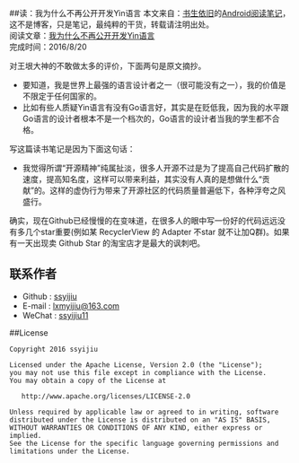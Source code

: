 ##读：我为什么不再公开开发Yin语言
本文来自：[书生依旧](https://github.com/ssyijiu)的[Android阅读笔记](https://github.com/ssyijiu/Android-ReadingNotes)，这不是博客，只是笔记，最纯粹的干货，转载请注明出处。     
阅读文章：[我为什么不再公开开发Yin语言](http://www.yinwang.org/blog-cn/2015/03/18/yin-lang-secret)  
完成时间：2016/8/20

对王垠大神的不敢做太多的评价，下面两句是原文摘抄。
- 要知道，我是世界上最强的语言设计者之一（很可能没有之一），我的价值是不限定于任何国家的。
- 比如有些人质疑Yin语言有没有Go语言好，其实是在贬低我，因为我的水平跟Go语言的设计者根本不是一个档次的，Go语言的设计者当我的学生都不合格。

写这篇读书笔记是因为下面这句话：
- 我觉得所谓“开源精神”纯属扯淡，很多人开源不过是为了提高自己代码扩散的速度，提高知名度，这样可以带来利益，其实没有人真的是想做什么“贡献”的。这样的虚伪行为带来了开源社区的代码质量普遍低下，各种浮夸之风盛行。

确实，现在Github已经慢慢的在变味道，在很多人的眼中写一份好的代码远远没有多几个star重要(例如某 RecyclerView 的 Adapter 不star 就不让加Q群)。如果有一天出现卖 Github Star 的淘宝店才是最大的讽刺吧。
## 联系作者
- Github : [ssyijiu](https://github.com/ssyijiu)
- E-mail : lxmyijiu@163.com
- WeChat : [ssyijiu11](http://obe5pxv6t.bkt.clouddn.com/weixin.jpg)

##License

```
Copyright 2016 ssyijiu

Licensed under the Apache License, Version 2.0 (the "License");
you may not use this file except in compliance with the License.
You may obtain a copy of the License at

   http://www.apache.org/licenses/LICENSE-2.0

Unless required by applicable law or agreed to in writing, software
distributed under the License is distributed on an "AS IS" BASIS,
WITHOUT WARRANTIES OR CONDITIONS OF ANY KIND, either express or implied.
See the License for the specific language governing permissions and
limitations under the License.
```